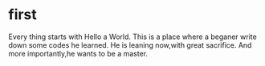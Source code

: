 # first
Every thing starts with Hello a World.
This is a place where a beganer write down some codes he learned.
He is leaning now,with great sacrifice.
And more importantly,he wants to be a master.
